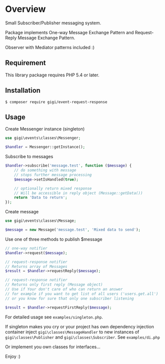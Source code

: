 Overview
=
Small Subscriber/Publisher messaging system.

Package implements One-way Message Exchange Pattern and Request-Reply Message Exchange Pattern.

Observer with Mediator patterns included :)

Requirement
-----------

This library package requires PHP 5.4 or later.

Installation
-

```$ composer require gigi/event-request-response```

Usage
-

Create Messenger instance (singleton)
```php
use gigi\events\classes\Messenger;

$handler = Messenger::getInstance();
```
Subscribe to messages
```php
$handler->subscribe('message.test', function ($message) {
    // do something with message
    // stops further message processing
    $message->setIsHandled(true);

    // optionally return mixed response
    // Will be accessible in reply object (Message::getData())
    return 'Data to return';
});
```
Create message
```php
use gigi\events\classes\Message;

$message = new Message('message.test', 'Mixed data to send');
```

Use one of three methods to publish $message
```php
// one-way notifier
$handler->request($message);
```
```php
// request-response notifier
// Returns array of Messages
$result = $handler->requestReply($message);
```
```php
// request-response notifier
// Returns only first reply (Message object)
// Use if Your don't care of who can return an answer
// for example if you want to get list of all users ('users.get.all')
// or you know for sure that only one subscriber listening

$result = $handler->requestFirstReply($message);
```
For detailed usage see ```examples/singleton.php```.

If singleton makes you cry or your project has own dependency injection container inject ```gigi\classes\MessageHandler``` to new instances of ```gigi\classes\Publisher``` and ```gigi\classes\Subscriber```.
See ```examples/di.php```

Or implement you own classes for interfaces...

Enjoy :)